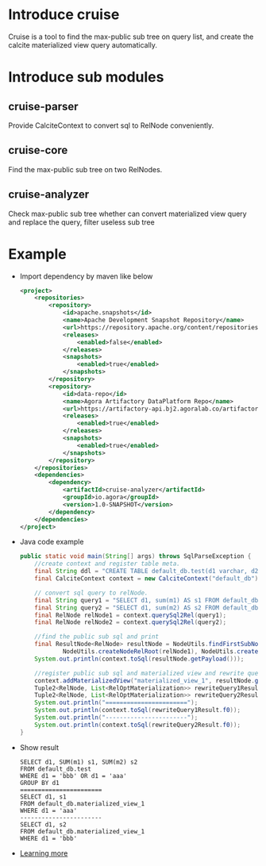 # Introduce cruise
Cruise is a tool to find the max-public sub tree on query list, and create the calcite materialized view query automatically. 
# Introduce sub modules
## cruise-parser
Provide CalciteContext to convert sql to RelNode conveniently. 

## cruise-core
Find the max-public sub tree on two RelNodes.

## cruise-analyzer
Check max-public sub tree whether can convert materialized view query and replace the query, filter useless sub tree 

# Example
-  Import dependency by maven like below
    ```xml
    <project>
        <repositories>
            <repository>
                <id>apache.snapshots</id>
                <name>Apache Development Snapshot Repository</name>
                <url>https://repository.apache.org/content/repositories/snapshots/</url>
                <releases>
                    <enabled>false</enabled>
                </releases>
                <snapshots>
                    <enabled>true</enabled>
                </snapshots>
            </repository>
            <repository>
                <id>data-repo</id>
                <name>Agora Artifactory DataPlatform Repo</name>
                <url>https://artifactory-api.bj2.agoralab.co/artifactory/DataPlatform-local</url>
                <releases>
                    <enabled>true</enabled>
                </releases>
                <snapshots>
                    <enabled>true</enabled>
                </snapshots>
            </repository>
        </repositories>
        <dependencies>
            <dependency>
                <artifactId>cruise-analyzer</artifactId>
                <groupId>io.agora</groupId>
                <version>1.0-SNAPSHOT</version>
            </dependency>
        </dependencies>
    </project>
    ```
- Java code example
    ```java
    public static void main(String[] args) throws SqlParseException {
        //create context and register table meta.
        final String ddl = "CREATE TABLE default_db.test(d1 varchar, d2 varchar, m1 int, m2 bigint)";
        final CalciteContext context = new CalciteContext("default_db").addTables(ddl);

        // convert sql query to relNode.
        final String query1 = "SELECT d1, sum(m1) AS s1 FROM default_db.test WHERE d1 = 'aaa' GROUP BY d1";
        final String query2 = "SELECT d1, sum(m2) AS s2 FROM default_db.test WHERE d1 = 'bbb' GROUP BY d1";
        final RelNode relNode1 = context.querySql2Rel(query1);
        final RelNode relNode2 = context.querySql2Rel(query2);

        //find the public sub sql and print
        final ResultNode<RelNode> resultNode = NodeUtils.findFirstSubNode(
                NodeUtils.createNodeRelRoot(relNode1), NodeUtils.createNodeRelRoot(relNode2));
        System.out.println(context.toSql(resultNode.getPayload()));

        //register public sub sql and materialized view and rewrite query sql
        context.addMaterializedView("materialized_view_1", resultNode.getPayload());
        Tuple2<RelNode, List<RelOptMaterialization>> rewriteQuery1Result = context.materializedViewOpt(relNode1);
        Tuple2<RelNode, List<RelOptMaterialization>> rewriteQuery2Result = context.materializedViewOpt(relNode2);
        System.out.println("=======================");
        System.out.println(context.toSql(rewriteQuery1Result.f0));
        System.out.println("-----------------------");
        System.out.println(context.toSql(rewriteQuery2Result.f0));
    }
    ```   
 - Show result
    ```text
    SELECT d1, SUM(m1) s1, SUM(m2) s2
    FROM default_db.test
    WHERE d1 = 'bbb' OR d1 = 'aaa'
    GROUP BY d1
    =======================
    SELECT d1, s1
    FROM default_db.materialized_view_1
    WHERE d1 = 'aaa'
    -----------------------
    SELECT d1, s2
    FROM default_db.materialized_view_1
    WHERE d1 = 'bbb'
    ``` 
 - [Learning more](doc/analayzer.md)  